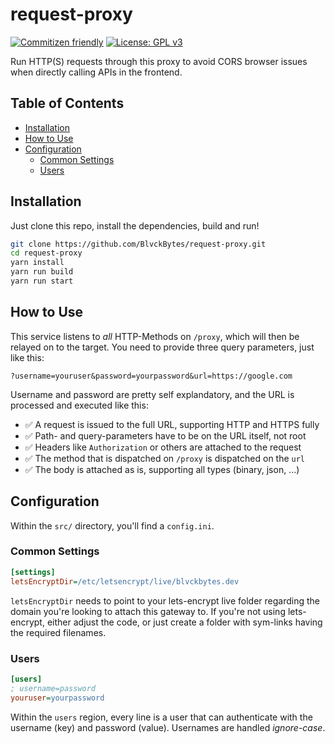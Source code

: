 # request-proxy

[![Commitizen friendly](https://img.shields.io/badge/commitizen-friendly-brightgreen.svg)](http://commitizen.github.io/cz-cli/)
[![License: GPL v3](https://img.shields.io/badge/License-GPLv3-blue.svg)](https://www.gnu.org/licenses/gpl-3.0)

Run HTTP(S) requests through this proxy to avoid CORS browser issues when directly calling APIs in the frontend.

## Table of Contents
* [Installation](#installation)
* [How to Use](#how-to-use)
* [Configuration](#configuration)
  * [Common Settings](#common-settings)
  * [Users](#users)

## Installation

Just clone this repo, install the dependencies, build and run!

```bash
git clone https://github.com/BlvckBytes/request-proxy.git
cd request-proxy
yarn install
yarn run build
yarn run start
```

## How to Use

This service listens to *all* HTTP-Methods on `/proxy`, which will then be relayed on to the target. You need to provide three query parameters, just like this:

```
?username=youruser&password=yourpassword&url=https://google.com
```

Username and password are pretty self explandatory, and the URL is processed and executed like this:

* ✅ A request is issued to the full URL, supporting HTTP and HTTPS fully
* ✅ Path- and query-parameters have to be on the URL itself, not root
* ✅ Headers like `Authorization` or others are attached to the request
* ✅ The method that is dispatched on `/proxy` is dispatched on the `url`
* ✅ The body is attached as is, supporting all types (binary, json, ...)

## Configuration

Within the `src/` directory, you'll find a `config.ini`.

### Common Settings

```ini
[settings]
letsEncryptDir=/etc/letsencrypt/live/blvckbytes.dev
```

`letsEncryptDir` needs to point to your lets-encrypt live folder regarding the domain you're looking to attach this gateway to. If you're not using lets-encrypt, either adjust the code, or just create a folder with sym-links having the required filenames.

### Users

```ini
[users]
; username=password
youruser=yourpassword
```

Within the `users` region, every line is a user that can authenticate with the username (key) and password (value). Usernames are handled *ignore-case*.